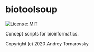# biotoolsoup
[![License: MIT](https://img.shields.io/badge/License-MIT-yellow.svg)](https://opensource.org/licenses/MIT)

Сoncept scripts for bioinformatics.

Copyright (c) 2020 Andrey Tomarovsky
